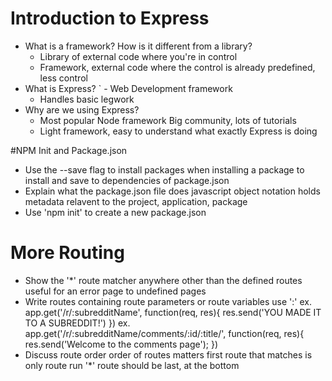 # Introduction to Express

* What is a framework? How is it different from a library?
    - Library of external code where you're in control
    - Framework, external code where the control is already predefined, less control
* What is Express?
`   - Web Development framework
    - Handles basic legwork
* Why are we using Express?
    - Most popular Node framework
        Big community, lots of tutorials
    - Light framework, easy to understand what exactly Express is doing

#NPM Init and Package.json

* Use the --save flag to install packages
    when installing a package to install and save to dependencies of package.json
* Explain what the package.json file does
    javascript object notation
    holds metadata relavent to the project, application, package
* Use 'npm init' to create a new package.json

# More Routing

* Show the '*' route matcher
    anywhere other than the defined routes
    useful for an error page to undefined pages
* Write routes containing route parameters
    or route variables
    use ':'
    ex. app.get('/r/:subredditName', function(req, res){
        res.send('YOU MADE IT TO A SUBREDDIT!')
    })
    ex. app.get('/r/:subredditName/comments/:id/:title/', function(req, res){
        res.send('Welcome to the comments page');
    })
* Discuss route order
    order of routes matters
    first route that matches is only route run
    '*' route should be last, at the bottom